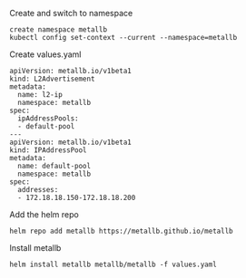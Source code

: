 Create and switch to namespace
```
create namespace metallb
kubectl config set-context --current --namespace=metallb
```

Create values.yaml
```
apiVersion: metallb.io/v1beta1
kind: L2Advertisement
metadata:
  name: l2-ip
  namespace: metallb
spec:
  ipAddressPools:
  - default-pool
---
apiVersion: metallb.io/v1beta1
kind: IPAddressPool
metadata:
  name: default-pool
  namespace: metallb
spec:
  addresses:
  - 172.18.18.150-172.18.18.200
```

Add the helm repo
```
helm repo add metallb https://metallb.github.io/metallb
```

Install metallb
```
helm install metallb metallb/metallb -f values.yaml
```
